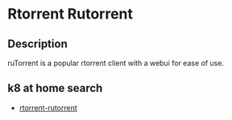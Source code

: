 # Rtorrent Rutorrent

## Description

ruTorrent is a popular rtorrent client with a webui for ease of use.

## k8 at home search

- [rtorrent-rutorrent](https://nanne.dev/k8s-at-home-search/#/rtorrent-rutorrent)
